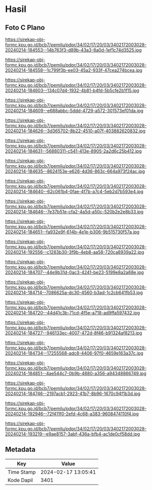 # Hasil

## Foto C Plano

https://sirekap-obj-formc.kpu.go.id/bcb7/pemilu/pdpr/34/02/17/20/03/3402172003028-20240214-184553--14b763f3-d89b-43a3-8a0d-1ef1c74d3525.jpg

https://sirekap-obj-formc.kpu.go.id/bcb7/pemilu/pdpr/34/02/17/20/03/3402172003028-20240214-184558--1c799f3b-ee03-45a2-933f-47cea274bcea.jpg

https://sirekap-obj-formc.kpu.go.id/bcb7/pemilu/pdpr/34/02/17/20/03/3402172003028-20240214-184603--134c07d4-1932-4b81-b4fd-5b5cfe2b1f15.jpg

https://sirekap-obj-formc.kpu.go.id/bcb7/pemilu/pdpr/34/02/17/20/03/3402172003028-20240214-184609--e688abbc-5ddd-4729-a572-301573ef01da.jpg

https://sirekap-obj-formc.kpu.go.id/bcb7/pemilu/pdpr/34/02/17/20/03/3402172003028-20240214-184626--3d365702-8b22-4510-a07f-403882620832.jpg

https://sirekap-obj-formc.kpu.go.id/bcb7/pemilu/pdpr/34/02/17/20/03/3402172003028-20240214-184631--56880311-c541-413e-8905-2a2d6c25b412.jpg

https://sirekap-obj-formc.kpu.go.id/bcb7/pemilu/pdpr/34/02/17/20/03/3402172003028-20240214-184635--8624153e-e626-4d36-863c-664a973f24ac.jpg

https://sirekap-obj-formc.kpu.go.id/bcb7/pemilu/pdpr/34/02/17/20/03/3402172003028-20240214-184640--62c061b4-0fae-4f7b-a7c4-5eb2d7b593e4.jpg

https://sirekap-obj-formc.kpu.go.id/bcb7/pemilu/pdpr/34/02/17/20/03/3402172003028-20240214-184646--7e37b51e-cfa2-4a5d-a50c-520b2e2e8b33.jpg

https://sirekap-obj-formc.kpu.go.id/bcb7/pemilu/pdpr/34/02/17/20/03/3402172003028-20240214-184651--fa932e9f-614b-4e1e-b306-9b515730f57a.jpg

https://sirekap-obj-formc.kpu.go.id/bcb7/pemilu/pdpr/34/02/17/20/03/3402172003028-20240214-192556--c1283b30-3f9b-4eb8-aa58-720ca8939a22.jpg

https://sirekap-obj-formc.kpu.go.id/bcb7/pemilu/pdpr/34/02/17/20/03/3402172003028-20240214-184707--44e9b31d-0ac3-4241-be23-5199e8a2a68e.jpg

https://sirekap-obj-formc.kpu.go.id/bcb7/pemilu/pdpr/34/02/17/20/03/3402172003028-20240214-184714--7086625a-dc30-4560-b3ad-1c2cb641fb53.jpg

https://sirekap-obj-formc.kpu.go.id/bcb7/pemilu/pdpr/34/02/17/20/03/3402172003028-20240214-184720--44d41c3b-71cd-4f5e-a718-ad9ffa597432.jpg

https://sirekap-obj-formc.kpu.go.id/bcb7/pemilu/pdpr/34/02/17/20/03/3402172003028-20240214-184727--946133ec-4007-472d-8f46-b91324af8213.jpg

https://sirekap-obj-formc.kpu.go.id/bcb7/pemilu/pdpr/34/02/17/20/03/3402172003028-20240214-184734--17255568-adc8-4406-97f0-4659e163a37c.jpg

https://sirekap-obj-formc.kpu.go.id/bcb7/pemilu/pdpr/34/02/17/20/03/3402172003028-20240214-184851--4ae544c7-0b9b-4880-a356-a94348866749.jpg

https://sirekap-obj-formc.kpu.go.id/bcb7/pemilu/pdpr/34/02/17/20/03/3402172003028-20240214-184746--2197acb1-2923-41b7-8b96-1670c94f1b3d.jpg

https://sirekap-obj-formc.kpu.go.id/bcb7/pemilu/pdpr/34/02/17/20/03/3402172003028-20240214-192946--72f411f0-2efd-4c68-a383-9608474110f4.jpg

https://sirekap-obj-formc.kpu.go.id/bcb7/pemilu/pdpr/34/02/17/20/03/3402172003028-20240214-193219--e9ae8157-3abf-436a-bfb4-ac1de0cf58dd.jpg


## Metadata

| Key        | Value               |
| ---------- | ------------------- |
| Time Stamp | 2024-02-17 13:05:41 |
| Kode Dapil | 3401                |



